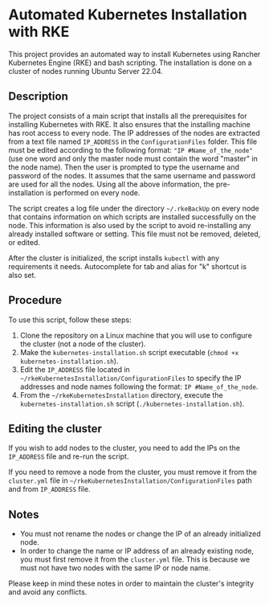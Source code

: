 # Automated Kubernetes Installation with RKE

This project provides an automated way to install Kubernetes using Rancher Kubernetes Engine (RKE) and bash scripting. The installation is done on a cluster of nodes running Ubuntu Server 22.04.

## Description

The project consists of a main script that installs all the prerequisites for installing Kubernetes with RKE. It also ensures that the installing machine has root access to every node. The IP addresses of the nodes are extracted from a text file named `IP_ADDRESS` in the `ConfigurationFiles` folder. This file must be edited according to the following format: `"IP #Name_of_the_node"` (use one word and only the master node must contain the word "master" in the node name). Then the user is prompted to type the username and password of the nodes. It assumes that the same username and password are used for all the nodes. Using all the above information, the pre-installation is performed on every node.

The script creates a log file under the directory `~/.rkeBackUp` on every node that contains information on which scripts are installed successfully on the node. This information is also used by the script to avoid re-installing any already installed software or setting. This file must not be removed, deleted, or edited.

After the cluster is initialized, the script installs `kubectl` with any requirements it needs. Autocomplete for tab and alias for "k" shortcut is also set.

## Procedure

To use this script, follow these steps:

1. Clone the repository on a Linux machine that you will use to configure the cluster (not a node of the cluster).
2. Make the `kubernetes-installation.sh` script executable (`chmod +x kubernetes-installation.sh`).
3. Edit the `IP_ADDRESS` file located in `~/rkeKubernetesInstallation/ConfigurationFiles` to specify the IP addresses and node names following the format: `IP #Name_of_the_node`.
4. From the `~/rkeKubernetesInstallation` directory, execute the `kubernetes-installation.sh` script (`./kubernetes-installation.sh`).

## Editing the cluster

If you wish to add nodes to the cluster, you need to add the IPs on the `IP_ADDRESS` file and re-run the script.

If you need to remove a node from the cluster, you must remove it from the `cluster.yml` file in `~/rkeKubernetesInstallation/ConfigurationFiles` path and from `IP_ADDRESS` file.

## Notes

- You must not rename the nodes or change the IP of an already initialized node.
- In order to change the name or IP address of an already existing node, you must first remove it from the `cluster.yml` file. This is because we must not have two nodes with the same IP or node name.

Please keep in mind these notes in order to maintain the cluster's integrity and avoid any conflicts.
